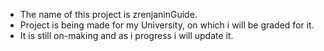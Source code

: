- The name of this project is zrenjaninGuide.
- Project is being made for my University, on which i will be graded for it.
- It is still on-making and as i progress i will update it. 
